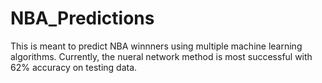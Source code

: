 # NBA_Predictions

This is meant to predict NBA winnners using multiple machine learning algorithms.
Currently, the nueral network method is most successful with 62% accuracy on testing data.
